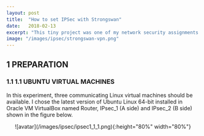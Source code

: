 ```yaml
---
layout: post
title:  "How to set IPSec with Strongswan"
date:   2018-02-13
excerpt: "This tiny project was one of my network security assignments when I was in Bham. It might be replaced by SSL recent years but still a well designed technology"
image: "/images/ipsec/strongswan-vpn.png"
---
```


## 1	PREPARATION

### 1.1	1.1	UBUNTU VIRTUAL MACHINES

In this experiment, three communicating Linux virtual machines should be available. I chose the latest version of Ubuntu Linux 64-bit installed in Oracle VM VirtualBox named Router, IPsec_1 (A side) and IPsec_2 (B side) shown in the figure below.
<div align = center>
![avatar](/images/ipsec/ipsec1_1_1.png){:height="80%" width="80%"}
</div>
